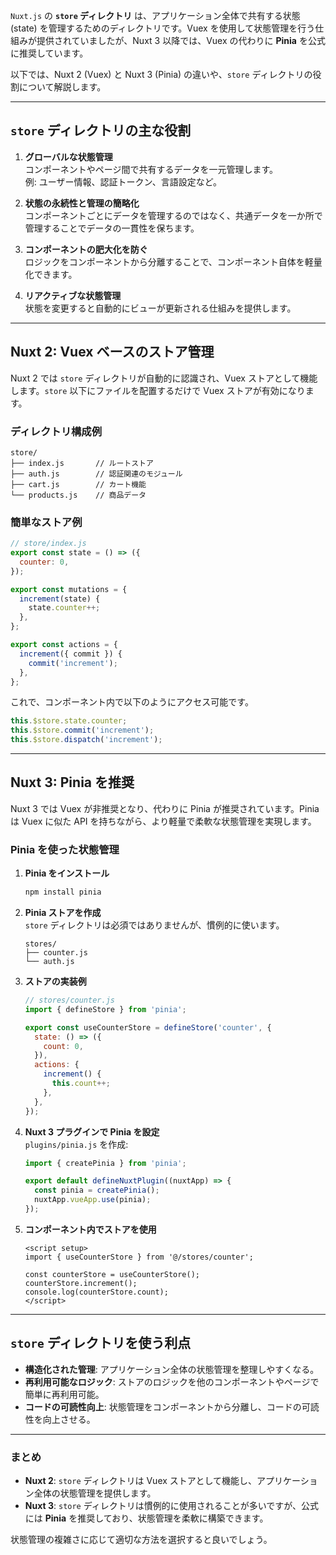 `Nuxt.js` の **`store` ディレクトリ** は、アプリケーション全体で共有する状態 (state) を管理するためのディレクトリです。Vuex を使用して状態管理を行う仕組みが提供されていましたが、Nuxt 3 以降では、Vuex の代わりに **Pinia** を公式に推奨しています。  

以下では、Nuxt 2 (Vuex) と Nuxt 3 (Pinia) の違いや、`store` ディレクトリの役割について解説します。

---

## **`store` ディレクトリの主な役割**
1. **グローバルな状態管理**  
   コンポーネントやページ間で共有するデータを一元管理します。  
   例: ユーザー情報、認証トークン、言語設定など。

2. **状態の永続性と管理の簡略化**  
   コンポーネントごとにデータを管理するのではなく、共通データを一か所で管理することでデータの一貫性を保ちます。

3. **コンポーネントの肥大化を防ぐ**  
   ロジックをコンポーネントから分離することで、コンポーネント自体を軽量化できます。

4. **リアクティブな状態管理**  
   状態を変更すると自動的にビューが更新される仕組みを提供します。

---

## **Nuxt 2: Vuex ベースのストア管理**
Nuxt 2 では `store` ディレクトリが自動的に認識され、Vuex ストアとして機能します。`store` 以下にファイルを配置するだけで Vuex ストアが有効になります。

### **ディレクトリ構成例**
```plaintext
store/
├── index.js       // ルートストア
├── auth.js        // 認証関連のモジュール
├── cart.js        // カート機能
└── products.js    // 商品データ
```

### **簡単なストア例**
```javascript
// store/index.js
export const state = () => ({
  counter: 0,
});

export const mutations = {
  increment(state) {
    state.counter++;
  },
};

export const actions = {
  increment({ commit }) {
    commit('increment');
  },
};
```

これで、コンポーネント内で以下のようにアクセス可能です。
```javascript
this.$store.state.counter;
this.$store.commit('increment');
this.$store.dispatch('increment');
```

---

## **Nuxt 3: Pinia を推奨**
Nuxt 3 では Vuex が非推奨となり、代わりに Pinia が推奨されています。Pinia は Vuex に似た API を持ちながら、より軽量で柔軟な状態管理を実現します。

### **Pinia を使った状態管理**
1. **Pinia をインストール**  
   ```bash
   npm install pinia
   ```

2. **Pinia ストアを作成**  
   `store` ディレクトリは必須ではありませんが、慣例的に使います。

   ```plaintext
   stores/
   ├── counter.js
   └── auth.js
   ```

3. **ストアの実装例**
   ```javascript
   // stores/counter.js
   import { defineStore } from 'pinia';

   export const useCounterStore = defineStore('counter', {
     state: () => ({
       count: 0,
     }),
     actions: {
       increment() {
         this.count++;
       },
     },
   });
   ```

4. **Nuxt 3 プラグインで Pinia を設定**  
   `plugins/pinia.js` を作成:
   ```javascript
   import { createPinia } from 'pinia';

   export default defineNuxtPlugin((nuxtApp) => {
     const pinia = createPinia();
     nuxtApp.vueApp.use(pinia);
   });
   ```

5. **コンポーネント内でストアを使用**
   ```vue
   <script setup>
   import { useCounterStore } from '@/stores/counter';

   const counterStore = useCounterStore();
   counterStore.increment();
   console.log(counterStore.count);
   </script>
   ```

---

## **`store` ディレクトリを使う利点**
- **構造化された管理**: アプリケーション全体の状態管理を整理しやすくなる。
- **再利用可能なロジック**: ストアのロジックを他のコンポーネントやページで簡単に再利用可能。
- **コードの可読性向上**: 状態管理をコンポーネントから分離し、コードの可読性を向上させる。

---

### **まとめ**
- **Nuxt 2**: `store` ディレクトリは Vuex ストアとして機能し、アプリケーション全体の状態管理を提供します。
- **Nuxt 3**: `store` ディレクトリは慣例的に使用されることが多いですが、公式には **Pinia** を推奨しており、状態管理を柔軟に構築できます。

状態管理の複雑さに応じて適切な方法を選択すると良いでしょう。
